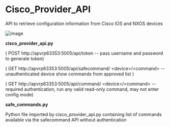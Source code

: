 # Cisco_Provider_API
API to retrieve configuration information from Cisco IOS and NXOS devices

![image](https://github.com/gnasses/Cisco_Provider_API/master/Cisco_Provider_API.JPG?raw=true)

**cisco_provider_api.py**

( POST http://apvrp63353:5005/api/token -- pass username and password to generate token)

( GET  http://apvrp63353:5005/api/safecommand/ &lt;device>/&lt;command>  -- unauthenticated device show commands from approved list )
  
( GET  http://apvrp63353:5005/api/command/ &lt;device>/&lt;command>  -- required authentication, run any valid read-only command, may not enter config mode) 
  

**safe_commands.py**

Python file imported by cisco_provider_api.py containing list of commands available via the safecommand API without authentication
